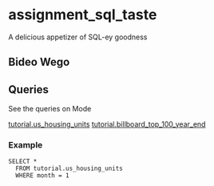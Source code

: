 # assignment_sql_taste
A delicious appetizer of SQL-ey goodness

## Bideo Wego

## Queries

See the queries on Mode

[tutorial.us_housing_units](https://modeanalytics.com/bideowego/reports/9c8f1cd3240e)
[tutorial.billboard_top_100_year_end](https://modeanalytics.com/bideowego/reports/80f140818909)

### Example

```
SELECT *
  FROM tutorial.us_housing_units
  WHERE month = 1
```
